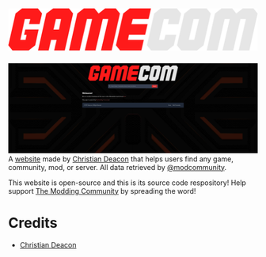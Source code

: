 # <a href="https://gamecom.io/" target="_blank"><img src="public/images/gamecom.png" data-canonical-src="https://github.com/gamemann/gamecom/public/images/gamecom.png" /></a>
<a href="https://gamecom.io/" target="_blank"><img src="preview.jpeg" data-canonical-src="https://github.com/gamemann/gamecom/preview.jpeg" /></a>
A [website](https://gamecom.io) made by [Christian Deacon](https://github.com/gamemann) that helps users find any game, community, mod, or server. All data retrieved by [@modcommunity](https://github.com/modcommunity).

This website is open-source and this is its source code respository! Help support [The Modding Community](https://ModdingCommunity.com) by spreading the word!

# Credits
* [Christian Deacon](https://github.com/gamemann)